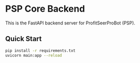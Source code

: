 # PSP Core Backend

This is the FastAPI backend server for ProfitSeerProBot (PSP).

## Quick Start

```bash
pip install -r requirements.txt
uvicorn main:app --reload
```
